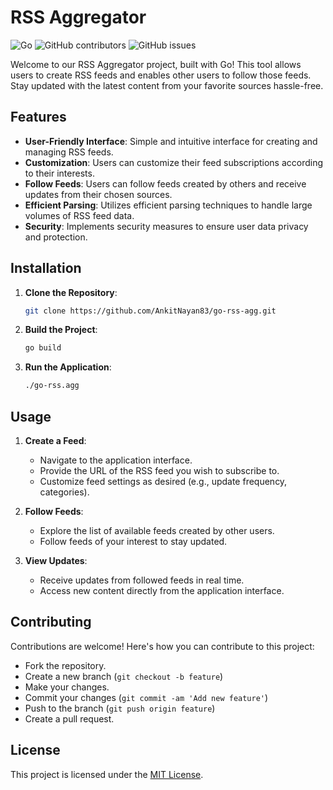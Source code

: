 # RSS Aggregator

![Go](https://img.shields.io/badge/Made%20with-Go-1f425f.svg)
![GitHub contributors](https://img.shields.io/github/contributors/AnkitNayan83/go-rss-agg)
![GitHub issues](https://img.shields.io/github/issues/AnkitNayan83/go-rss-agg)

Welcome to our RSS Aggregator project, built with Go! This tool allows users to create RSS feeds and enables other users to follow those feeds. Stay updated with the latest content from your favorite sources hassle-free.

## Features

- **User-Friendly Interface**: Simple and intuitive interface for creating and managing RSS feeds.
- **Customization**: Users can customize their feed subscriptions according to their interests.
- **Follow Feeds**: Users can follow feeds created by others and receive updates from their chosen sources.
- **Efficient Parsing**: Utilizes efficient parsing techniques to handle large volumes of RSS feed data.
- **Security**: Implements security measures to ensure user data privacy and protection.

## Installation

1. **Clone the Repository**:

    ```bash
    git clone https://github.com/AnkitNayan83/go-rss-agg.git
    ```

2. **Build the Project**:

    ```bash
    go build
    ```

3. **Run the Application**:

    ```bash
    ./go-rss.agg
    ```

## Usage

1. **Create a Feed**:

    - Navigate to the application interface.
    - Provide the URL of the RSS feed you wish to subscribe to.
    - Customize feed settings as desired (e.g., update frequency, categories).

2. **Follow Feeds**:

    - Explore the list of available feeds created by other users.
    - Follow feeds of your interest to stay updated.

3. **View Updates**:

    - Receive updates from followed feeds in real time.
    - Access new content directly from the application interface.

## Contributing

Contributions are welcome! Here's how you can contribute to this project:

- Fork the repository.
- Create a new branch (`git checkout -b feature`)
- Make your changes.
- Commit your changes (`git commit -am 'Add new feature'`)
- Push to the branch (`git push origin feature`)
- Create a pull request.

## License

This project is licensed under the [MIT License](LICENSE).
